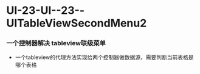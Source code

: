 # UI-23-UI--23--UITableViewSecondMenu2
### 一个控制器解决 tableview联级菜单 
- 一个tableview的代理方法实现给两个控制器做数据源，需要判断当前表格是哪个表格
